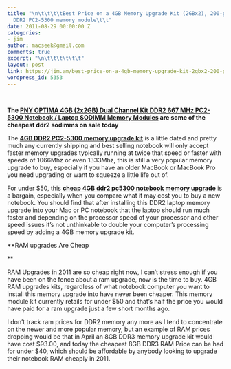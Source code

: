 ```yaml
---
title: "\n\t\t\t\tBest Price on a 4GB Memory Upgrade Kit (2GBx2), 200-pin SODIMM,
  DDR2 PC2-5300 memory module\t\t"
date: 2011-08-29 00:00:00 Z
categories:
- jim
author: macseek@gmail.com
comments: true
excerpt: "\n\t\t\t\t\t\t"
layout: post
link: https://jim.am/best-price-on-a-4gb-memory-upgrade-kit-2gbx2-200-pin-sodimm-ddr2-pc2-5300-memory-module/
wordpress_id: 5353
---
```


 




**The [PNY OPTIMA 4GB (2x2GB) Dual Channel Kit DDR2 667 MHz PC2-5300 Notebook / Laptop SODIMM Memory Modules](http://www.amazon.com/gp/product/B000T8WN8U/ref=as_li_ss_tl?ie=UTF8&tag=ramseeker-20&linkCode=as2&camp=217145&creative=399369&creativeASIN=B000T8WN8U) are some of the cheapest ddr2 sodimms on sale today**




The **[4GB DDR2 PC2-5300 memory upgrade kit](http://amzn.to/2oA2gjC)** is a little dated and pretty much any currently shipping and best selling notebook will only accept faster memory upgrades typically running at twice that speed or faster with speeds of 1066Mhz or even 1333Mhz, this is still a very popular memory upgrade to buy, especially if you have an older MacBook or MacBook Pro you need upgrading or want to squeeze a little life out of.




For under $50, this **[cheap 4GB ddr2 pc5300 notebook memory upgrade](http://amzn.to/2oA2gjC)** is a bargain, especially when you compare what it may cost you to buy a new notebook. You should find that after installing this DDR2 laptop memory upgrade into your Mac or PC notebook that the laptop should run much faster and depending on the processor speed of your processor and other speed issues it’s not unthinkable to double your computer’s processing speed by adding a 4GB memory upgrade kit.




**RAM upgrades Are Cheap




**




RAM Upgrades in 2011 are so cheap right now, I can’t stress enough if you have been on the fence about a ram upgrade, now is the time to buy. 4GB RAM upgrades kits, regardless of what notebook computer you want to install this memory upgrade into have never been cheaper. This memory module kit currently retails for under $50 and that’s half the price you would have paid for a ram upgrade just a few short months ago.




I don’t track ram prices for DDR2 memory any more as I tend to concentrate on the newer and more popular memory, but an example of RAM prices dropping would be that in April an 8GB DDR3 memory upgrade kit would have cost $93.00, and today the cheapest 8GB DDR3 RAM Price can be had for under $40, which should be affordable by anybody looking to upgrade their notebook RAM cheaply in 2011.


		
